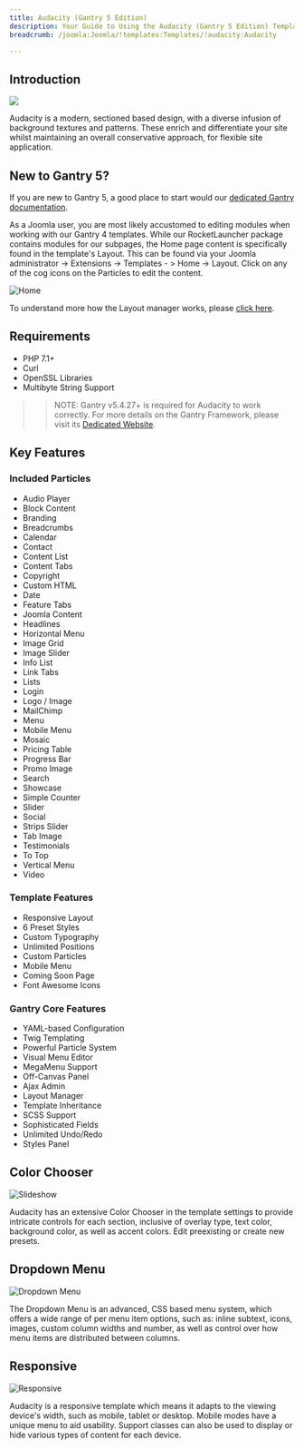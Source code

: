 ```yaml
---
title: Audacity (Gantry 5 Edition)
description: Your Guide to Using the Audacity (Gantry 5 Edition) Template for Joomla
breadcrumb: /joomla:Joomla/!templates:Templates/!audacity:Audacity

---
```


Introduction
-----

![](assets/audacity.jpg)

Audacity is a modern, sectioned based design, with a diverse infusion of background textures and patterns. These enrich and differentiate your site whilst maintaining an overall conservative approach, for flexible site application.

New to Gantry 5?
-----
If you are new to Gantry 5, a good place to start would our [dedicated Gantry documentation](http://docs.gantry.org).

As a Joomla user, you are most likely accustomed to editing modules when working with our Gantry 4 templates. While our RocketLauncher package contains modules for our subpages, the Home page content is specifically found in the template's Layout. This can be found via your Joomla administrator -> Extensions -> Templates - > Home -> Layout. Click on any of the cog icons on the Particles to edit the content.

![Home](home.jpg)

To understand more how the Layout manager works, please [click here](http://docs.gantry.org/gantry5/configure/layout-manager).

Requirements
-----
* PHP 7.1+
* Curl
* OpenSSL Libraries
* Multibyte String Support

>> NOTE: Gantry v5.4.27+ is required for Audacity to work correctly. For more details on the Gantry Framework, please visit its [Dedicated Website](http://gantry.org).

Key Features
-----



### Included Particles

* Audio Player
* Block Content
* Branding
* Breadcrumbs
* Calendar
* Contact
* Content List
* Content Tabs
* Copyright
* Custom HTML
* Date
* Feature Tabs
* Joomla Content
* Headlines
* Horizontal Menu
* Image Grid
* Image Slider
* Info List
* Link Tabs
* Lists
* Login
* Logo / Image
* MailChimp
* Menu
* Mobile Menu
* Mosaic
* Pricing Table
* Progress Bar
* Promo Image
* Search
* Showcase
* Simple Counter
* Slider
* Social
* Strips Slider
* Tab Image
* Testimonials
* To Top
* Vertical Menu
* Video 

### Template Features

* Responsive Layout
* 6 Preset Styles
* Custom Typography
* Unlimited Positions
* Custom Particles
* Mobile Menu
* Coming Soon Page
* Font Awesome Icons 

### Gantry Core Features

* YAML-based Configuration
* Twig Templating
* Powerful Particle System
* Visual Menu Editor
* MegaMenu Support
* Off-Canvas Panel
* Ajax Admin
* Layout Manager
* Template Inheritance
* SCSS Support
* Sophisticated Fields
* Unlimited Undo/Redo
* Styles Panel

## Color Chooser

![Slideshow](ft-2.jpg)

Audacity has an extensive Color Chooser in the template settings to provide intricate controls for each section, inclusive of overlay type, text color, background color, as well as accent colors. Edit preexisting or create new presets.

## Dropdown Menu

![Dropdown Menu](ft-3.jpg)

The Dropdown Menu is an advanced, CSS based menu system, which offers a wide range of per menu item options, such as: inline subtext, icons, images, custom column widths and number, as well as control over how menu items are distributed between columns.

## Responsive

![Responsive](ft-4.jpg)

Audacity is a responsive template which means it adapts to the viewing device's width, such as mobile, tablet or desktop. Mobile modes have a unique menu to aid usability. Support classes can also be used to display or hide various types of content for each device.
